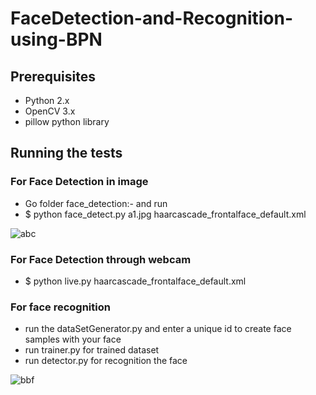 # FaceDetection-and-Recognition-using-BPN

## Prerequisites
* Python 2.x
* OpenCV 3.x
* pillow python library

## Running the tests

### For Face Detection in image
* Go folder face_detection:- and run
* $ python face_detect.py a1.jpg haarcascade_frontalface_default.xml

![abc](https://user-images.githubusercontent.com/9657488/35817254-e79b3612-0ac2-11e8-9144-54cfbabedb03.png)

### For Face Detection through webcam
* $ python live.py haarcascade_frontalface_default.xml
### For face recognition

* run the dataSetGenerator.py and enter a unique id to create face samples with your face
* run trainer.py for trained dataset
* run detector.py for recognition the face

![bbf](https://user-images.githubusercontent.com/9657488/35817774-5284ddb0-0ac4-11e8-98a0-249db21a92c0.png)
